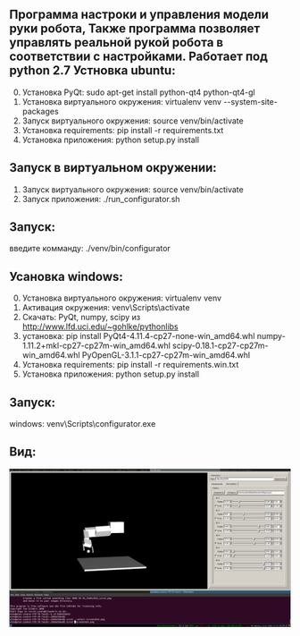 Программа настроки и управления модели руки робота,
Также программа позволяет управлять реальной рукой робота в соответствии с настройками.
Работает под python 2.7
Устновка ubuntu:
---------
0. Установка PyQt: sudo apt-get install python-qt4 python-qt4-gl
1. Установка виртуального окружения: virtualenv venv --system-site-packages
2. Запуск виртуального окружения: source venv/bin/activate
2. Установка requirements: pip install -r requirements.txt
3. Установка приложения: python setup.py install

Запуск в виртуальном окружении:
-------------------------------
1. Запуск виртуального окружения: source venv/bin/activate
2. Запуск приложения: ./run_configurator.sh

Запуск:
-------
введите комманду: ./venv/bin/configurator

Усановка windows:
-----------------------
0. Установка виртуального окружения: virtualenv venv
1. Активация окружения: venv\Scripts\activate
2. Скачать: PyQt, numpy, scipy из http://www.lfd.uci.edu/~gohlke/pythonlibs
3. установка: pip install PyQt4-4.11.4-cp27-none-win_amd64.whl numpy-1.11.2+mkl-cp27-cp27m-win_amd64.whl scipy-0.18.1-cp27-cp27m-win_amd64.whl PyOpenGL-3.1.1-cp27-cp27m-win_amd64.whl
2. Установка requirements: pip install -r requirements.win.txt
3. Установка приложения: python setup.py install

Запуск:
-------
windows: venv\Scripts\configurator.exe


Вид:
---
![alt tag](https://github.com/AlexLexx706/RobotHand/blob/master/screenshot.png)
